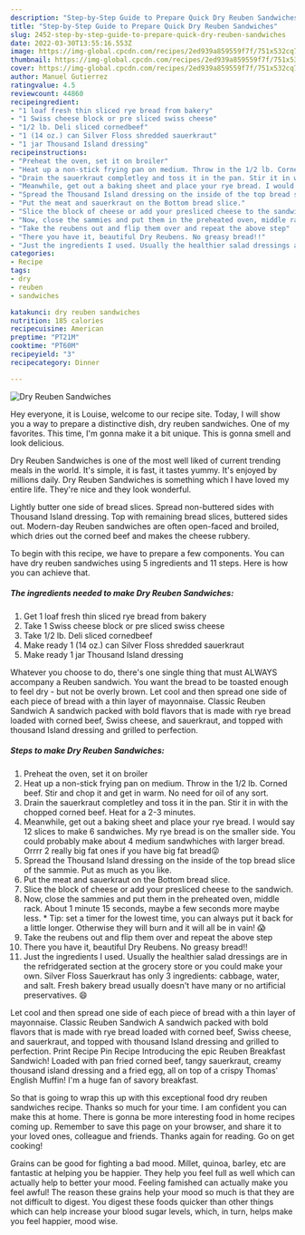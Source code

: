 ```yaml
---
description: "Step-by-Step Guide to Prepare Quick Dry Reuben Sandwiches"
title: "Step-by-Step Guide to Prepare Quick Dry Reuben Sandwiches"
slug: 2452-step-by-step-guide-to-prepare-quick-dry-reuben-sandwiches
date: 2022-03-30T13:55:16.553Z
image: https://img-global.cpcdn.com/recipes/2ed939a859559f7f/751x532cq70/dry-reuben-sandwiches-recipe-main-photo.jpg
thumbnail: https://img-global.cpcdn.com/recipes/2ed939a859559f7f/751x532cq70/dry-reuben-sandwiches-recipe-main-photo.jpg
cover: https://img-global.cpcdn.com/recipes/2ed939a859559f7f/751x532cq70/dry-reuben-sandwiches-recipe-main-photo.jpg
author: Manuel Gutierrez
ratingvalue: 4.5
reviewcount: 44860
recipeingredient:
- "1 loaf fresh thin sliced rye bread from bakery"
- "1 Swiss cheese block or pre sliced swiss cheese"
- "1/2 lb. Deli sliced cornedbeef"
- "1 (14 oz.) can Silver Floss shredded sauerkraut"
- "1 jar Thousand Island dressing"
recipeinstructions:
- "Preheat the oven, set it on broiler"
- "Heat up a non-stick frying pan on medium. Throw in the 1/2 lb. Corned beef. Stir and chop it and get in warm. No need for oil of any sort."
- "Drain the sauerkraut completley and toss it in the pan. Stir it in with the chopped corned beef. Heat for a 2-3 minutes."
- "Meanwhile, get out a baking sheet and place your rye bread. I would say 12 slices to make 6 sandwiches. My rye bread is on the smaller side. You could probably make about 4 medium sandwhiches with larger bread. Orrrr 2 really big fat ones if you have big fat bread😜"
- "Spread the Thousand Island dressing on the inside of the top bread slice of the sammie. Put as much as you like."
- "Put the meat and sauerkraut on the Bottom bread slice."
- "Slice the block of cheese or add your presliced cheese to the sandwich."
- "Now, close the sammies and put them in the preheated oven, middle rack. About 1 minute 15 seconds, maybe a few seconds more maybe less. * Tip: set a timer for the lowest time, you can always put it back for a little longer. Otherwise they will burn and it will all be in vain! 😱"
- "Take the reubens out and flip them over and repeat the above step"
- "There you have it, beautiful Dry Reubens. No greasy bread!!"
- "Just the ingredients I used. Usually the healthier salad dressings are in the refridgerated section at the grocery store or you could make your own. Silver Floss Sauerkraut has only 3 ingredients: cabbage, water, and salt. Fresh bakery bread usually doesn&#39;t have many or no artificial preservatives. 😄"
categories:
- Recipe
tags:
- dry
- reuben
- sandwiches

katakunci: dry reuben sandwiches 
nutrition: 185 calories
recipecuisine: American
preptime: "PT21M"
cooktime: "PT60M"
recipeyield: "3"
recipecategory: Dinner

---
```



![Dry Reuben Sandwiches](https://img-global.cpcdn.com/recipes/2ed939a859559f7f/751x532cq70/dry-reuben-sandwiches-recipe-main-photo.jpg)

Hey everyone, it is Louise, welcome to our recipe site. Today, I will show you a way to prepare a distinctive dish, dry reuben sandwiches. One of my favorites. This time, I'm gonna make it a bit unique. This is gonna smell and look delicious.

Dry Reuben Sandwiches is one of the most well liked of current trending meals in the world. It's simple, it is fast, it tastes yummy. It's enjoyed by millions daily. Dry Reuben Sandwiches is something which I have loved my entire life. They're nice and they look wonderful.

Lightly butter one side of bread slices. Spread non-buttered sides with Thousand Island dressing. Top with remaining bread slices, buttered sides out. Modern-day Reuben sandwiches are often open-faced and broiled, which dries out the corned beef and makes the cheese rubbery.


To begin with this recipe, we have to prepare a few components. You can have dry reuben sandwiches using 5 ingredients and 11 steps. Here is how you can achieve that.

<!--inarticleads1-->

##### The ingredients needed to make Dry Reuben Sandwiches:

1. Get 1 loaf fresh thin sliced rye bread from bakery
1. Take 1 Swiss cheese block or pre sliced swiss cheese
1. Take 1/2 lb. Deli sliced cornedbeef
1. Make ready 1 (14 oz.) can Silver Floss shredded sauerkraut
1. Make ready 1 jar Thousand Island dressing


Whatever you choose to do, there&#39;s one single thing that must ALWAYS accompany a Reuben sandwich. You want the bread to be toasted enough to feel dry - but not be overly brown. Let cool and then spread one side of each piece of bread with a thin layer of mayonnaise. Classic Reuben Sandwich A sandwich packed with bold flavors that is made with rye bread loaded with corned beef, Swiss cheese, and sauerkraut, and topped with thousand Island dressing and grilled to perfection. 

<!--inarticleads2-->

##### Steps to make Dry Reuben Sandwiches:

1. Preheat the oven, set it on broiler
1. Heat up a non-stick frying pan on medium. Throw in the 1/2 lb. Corned beef. Stir and chop it and get in warm. No need for oil of any sort.
1. Drain the sauerkraut completley and toss it in the pan. Stir it in with the chopped corned beef. Heat for a 2-3 minutes.
1. Meanwhile, get out a baking sheet and place your rye bread. I would say 12 slices to make 6 sandwiches. My rye bread is on the smaller side. You could probably make about 4 medium sandwhiches with larger bread. Orrrr 2 really big fat ones if you have big fat bread😜
1. Spread the Thousand Island dressing on the inside of the top bread slice of the sammie. Put as much as you like.
1. Put the meat and sauerkraut on the Bottom bread slice.
1. Slice the block of cheese or add your presliced cheese to the sandwich.
1. Now, close the sammies and put them in the preheated oven, middle rack. About 1 minute 15 seconds, maybe a few seconds more maybe less. * Tip: set a timer for the lowest time, you can always put it back for a little longer. Otherwise they will burn and it will all be in vain! 😱
1. Take the reubens out and flip them over and repeat the above step
1. There you have it, beautiful Dry Reubens. No greasy bread!!
1. Just the ingredients I used. Usually the healthier salad dressings are in the refridgerated section at the grocery store or you could make your own. Silver Floss Sauerkraut has only 3 ingredients: cabbage, water, and salt. Fresh bakery bread usually doesn&#39;t have many or no artificial preservatives. 😄


Let cool and then spread one side of each piece of bread with a thin layer of mayonnaise. Classic Reuben Sandwich A sandwich packed with bold flavors that is made with rye bread loaded with corned beef, Swiss cheese, and sauerkraut, and topped with thousand Island dressing and grilled to perfection. Print Recipe Pin Recipe Introducing the epic Reuben Breakfast Sandwich! Loaded with pan fried corned beef, tangy sauerkraut, creamy thousand island dressing and a fried egg, all on top of a crispy Thomas&#39; English Muffin! I&#39;m a huge fan of savory breakfast. 

So that is going to wrap this up with this exceptional food dry reuben sandwiches recipe. Thanks so much for your time. I am confident you can make this at home. There is gonna be more interesting food in home recipes coming up. Remember to save this page on your browser, and share it to your loved ones, colleague and friends. Thanks again for reading. Go on get cooking!

Grains can be good for fighting a bad mood. Millet, quinoa, barley, etc are fantastic at helping you be happier. They help you feel full as well which can actually help to better your mood. Feeling famished can actually make you feel awful! The reason these grains help your mood so much is that they are not difficult to digest. You digest these foods quicker than other things which can help increase your blood sugar levels, which, in turn, helps make you feel happier, mood wise.
